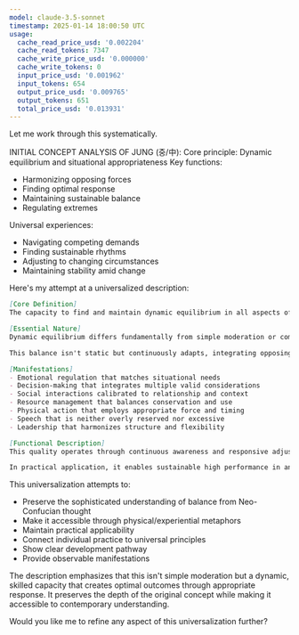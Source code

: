 ```yaml
---
model: claude-3.5-sonnet
timestamp: 2025-01-14 18:00:50 UTC
usage:
  cache_read_price_usd: '0.002204'
  cache_read_tokens: 7347
  cache_write_price_usd: '0.000000'
  cache_write_tokens: 0
  input_price_usd: '0.001962'
  input_tokens: 654
  output_price_usd: '0.009765'
  output_tokens: 651
  total_price_usd: '0.013931'
---
```


Let me work through this systematically.

INITIAL CONCEPT ANALYSIS OF JUNG (중/中):
Core principle: Dynamic equilibrium and situational appropriateness
Key functions: 
- Harmonizing opposing forces
- Finding optimal response
- Maintaining sustainable balance
- Regulating extremes

Universal experiences:
- Navigating competing demands
- Finding sustainable rhythms
- Adjusting to changing circumstances
- Maintaining stability amid change

Here's my attempt at a universalized description:

```markdown
[Core Definition]
The capacity to find and maintain dynamic equilibrium in all aspects of life, manifesting as the ability to respond to situations with appropriate measure, neither exceeding nor falling short of what circumstances require. It represents active harmony rather than passive compromise, integrating rather than averaging extremes.

[Essential Nature]
Dynamic equilibrium differs fundamentally from simple moderation or compromise. It represents an active capacity to find the optimal point of harmony unique to each situation, relationship, or challenge. Like a skilled acrobat maintaining balance through constant micro-adjustments, this quality enables one to respond to life's changing circumstances with precision and appropriateness.

This balance isn't static but continuously adapts, integrating opposing forces and requirements into a sustainable whole. It manifests as both an internal state of emotional-mental equilibrium and an external capacity for appropriate action.

[Manifestations]
- Emotional regulation that matches situational needs
- Decision-making that integrates multiple valid considerations
- Social interactions calibrated to relationship and context
- Resource management that balances conservation and use
- Physical action that employs appropriate force and timing
- Speech that is neither overly reserved nor excessive
- Leadership that harmonizes structure and flexibility

[Functional Description]
This quality operates through continuous awareness and responsive adjustment, like an internal compass that senses when we're veering toward excess or deficiency in any dimension. It develops through repeated experience of finding optimal points between extremes, gradually building an intuitive sense of appropriateness that can respond to novel situations. The process involves both analytical understanding and embodied wisdom.

In practical application, it enables sustainable high performance in any domain by preventing the wear and depletion that comes from excess, while avoiding the stagnation that results from insufficiency. This creates resilience and longevity in relationships, projects, and personal development. Rather than settling for compromise, it finds creative solutions that honor all valid demands of a situation.
```

This universalization attempts to:
- Preserve the sophisticated understanding of balance from Neo-Confucian thought
- Make it accessible through physical/experiential metaphors
- Maintain practical applicability
- Connect individual practice to universal principles
- Show clear development pathway
- Provide observable manifestations

The description emphasizes that this isn't simple moderation but a dynamic, skilled capacity that creates optimal outcomes through appropriate response. It preserves the depth of the original concept while making it accessible to contemporary understanding.

Would you like me to refine any aspect of this universalization further?
